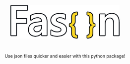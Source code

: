 <br>
<br>
<p align="center">
  <img src="logo.png" width="70%" />
</p>
<br>
<p align="center">
  Use json files quicker and easier with this python package!
</p>
